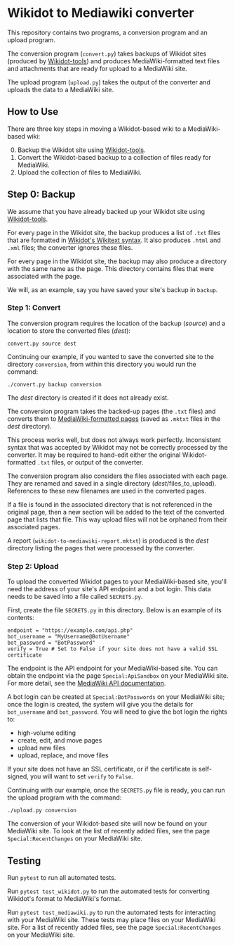 # Wikidot to Mediawiki converter

This repository contains two programs, a conversion program and an upload program.

The conversion program (`convert.py`) takes backups of Wikidot sites (produced by [Wikidot-tools](https://github.com/bodekerscientific/wikidot_tools)) and produces MediaWiki-formatted text files and attachments that are ready for upload to a MediaWiki site. 

The upload program (`upload.py`) takes the output of the converter and uploads the data to a MediaWiki site.

## How to Use

There are three key steps in moving a Wikidot-based wiki to a MediaWiki-based wiki:

0. Backup the Wikidot site using [Wikidot-tools](https://github.com/bodekerscientific/wikidot_tools).
1. Convert the Wikidot-based backup to a collection of files ready for MediaWiki.
2. Upload the collection of files to MediaWiki.

## Step 0: Backup

We assume that you have already backed up your Wikidot site using [Wikidot-tools](https://github.com/bodekerscientific/wikidot_tools).

For every page in the Wikidot site, the backup produces a list of `.txt` files that are formatted in [Wikidot's Wikitext syntax](https://www.wikidot.com/doc-wiki-syntax:start).  It also produces `.html` and `.xml` files; the converter ignores these files.

For every page in the Wikidot site, the backup may also produce a directory with the same name as the page.  This directory contains files that were associated with the page.

We will, as an example, say you have saved your site's backup in `backup`.
 
### Step 1: Convert

The conversion program requires the location of the backup (_source_) and a location to store the converted files (_dest_):

    convert.py source dest

Continuing our example, if you wanted to save the converted site to the directory `conversion`, from within this directory you would run the command:

    ./convert.py backup conversion

The _dest_ directory is created if it does not already exist.

The conversion program takes the backed-up pages (the `.txt` files) and converts them to [MediaWiki-formatted pages](https://www.mediawiki.org/wiki/Help:Formatting) (saved as `.mktxt` files in the _dest_ directory).

This process works well, but does not always work perfectly.  Inconsistent syntax that was accepted by Wikidot may not be correctly processed by the converter.  It may be required to hand-edit either the original Wikidot-formatted `.txt` files, or output of the converter.

The conversion program also considers the files associated with each page.  They are renamed and saved in a single directory (_dest_/files_to_upload).  References to these new filenames are used in the converted pages.

If a file is found in the associated directory that is not referenced in the original page, then a new section will be added to the text of the converted page that lists that file.  This way upload files will not be orphaned from their associated pages.

A report (`wikidot-to-mediawiki-report.mktxt`) is produced is the _dest_ directory listing the pages that were processed by the converter.

### Step 2: Upload

To upload the converted Wikidot pages to your MediaWiki-based site, you'll need the address of your site's API endpoint and a bot login.  This data needs to be saved into a file called `SECRETS.py`.

First, create the file `SECRETS.py` in this directory.  Below is an example of its contents:

    endpoint = "https://example.com/api.php"
    bot_username = "MyUsername@BotUsername"
    bot_password = "BotPassword"
    verify = True # Set to False if your site does not have a valid SSL certificate

The endpoint is the API endpoint for your MediaWiki-based site.  You can obtain the endpoint via the page `Special:ApiSandbox` on your MediaWiki site.  For more detail, see the [MediaWiki API documentation](https://www.mediawiki.org/wiki/API:Main_page).

A bot login can be created at `Special:BotPasswords` on your MediaWiki site; once the login is created, the system will give you the details for `bot_username` and `bot_password`.  You will need to give the bot login the rights to:
* high-volume editing
* create, edit, and move pages
* upload new files
* upload, replace, and move files

If your site does not have an SSL certificate, or if the certificate is self-signed, you will want to set `verify` to `False`.

Continuing with our example, once the `SECRETS.py` file is ready, you can run the upload program with the command:

    ./upload.py conversion

The conversion of your Wikidot-based site will now be found on your MediaWiki site.  To look at the list of recently added files, see the page `Special:RecentChanges` on your MediaWiki site.

Testing
-------

Run `pytest` to run all automated tests.

Run `pytest test_wikidot.py` to run the automated tests for converting Wikidot's format to MediaWiki's format.

Run `pytest test_mediawiki.py` to run the automated tests for interacting with your MediaWiki site.  These tests may place files on your MediaWiki site.  For a list of recently added files, see the page `Special:RecentChanges` on your MediaWiki site.